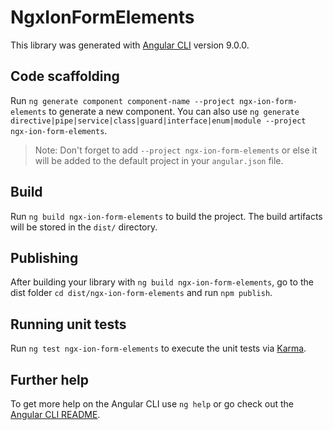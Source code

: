 # NgxIonFormElements

This library was generated with [Angular CLI](https://github.com/angular/angular-cli) version 9.0.0.

## Code scaffolding

Run `ng generate component component-name --project ngx-ion-form-elements` to generate a new component. You can also use `ng generate directive|pipe|service|class|guard|interface|enum|module --project ngx-ion-form-elements`.
> Note: Don't forget to add `--project ngx-ion-form-elements` or else it will be added to the default project in your `angular.json` file. 

## Build

Run `ng build ngx-ion-form-elements` to build the project. The build artifacts will be stored in the `dist/` directory.

## Publishing

After building your library with `ng build ngx-ion-form-elements`, go to the dist folder `cd dist/ngx-ion-form-elements` and run `npm publish`.

## Running unit tests

Run `ng test ngx-ion-form-elements` to execute the unit tests via [Karma](https://karma-runner.github.io).

## Further help

To get more help on the Angular CLI use `ng help` or go check out the [Angular CLI README](https://github.com/angular/angular-cli/blob/master/README.md).
